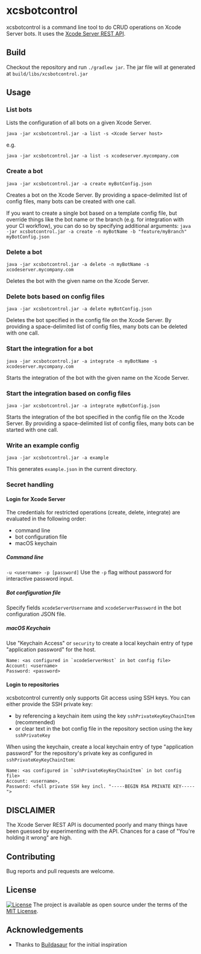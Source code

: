 # xcsbotcontrol

xcsbotcontrol is a command line tool to do CRUD operations on Xcode Server bots. It uses the [Xcode Server REST API](https://developer.apple.com/library/archive/documentation/Xcode/Conceptual/XcodeServerAPIReference/).

## Build
Checkout the repository and run `./gradlew jar`. The jar file will at generated at `build/libs/xcsbotcontrol.jar`

## Usage

### List bots
Lists the configuration of all bots on a given Xcode Server.

```java -jar xcsbotcontrol.jar -a list -s <Xcode Server host>```

e.g.

```java -jar xcsbotcontrol.jar -a list -s xcodeserver.mycompany.com```

### Create a bot
```java -jar xcsbotcontrol.jar -a create myBotConfig.json```

Creates a bot on the Xcode Server. By providing a space-delimited list of config files, many bots can be created with one call.

If you want to create a single bot based on a template config file, but override things like the bot name or the branch (e.g. for integration with your CI workflow), you can do so by specifying additional arguments:
```java -jar xcsbotcontrol.jar -a create -n myBotName -b "feature/myBranch" myBotConfig.json```

### Delete a bot
```java -jar xcsbotcontrol.jar -a delete -n myBotName -s xcodeserver.mycompany.com```

Deletes the bot with the given name on the Xcode Server.

### Delete bots based on config files
```java -jar xcsbotcontrol.jar -a delete myBotConfig.json```

Deletes the bot specified in the config file on the Xcode Server. By providing a space-delimited list of config files, many bots can be deleted with one call.

### Start the integration for a bot
```java -jar xcsbotcontrol.jar -a integrate -n myBotName -s xcodeserver.mycompany.com```

Starts the integration of the bot with the given name on the Xcode Server.

### Start the integration based on config files
```java -jar xcsbotcontrol.jar -a integrate myBotConfig.json```

Starts the integration of the bot specified in the config file on the Xcode Server. By providing a space-delimited list of config files, many bots can be started with one call.

### Write an example config
```java -jar xcsbotcontrol.jar -a example```

This generates `example.json` in the current directory.

### Secret handling

#### Login for Xcode Server
The credentials for restricted operations (create, delete, integrate) are evaluated in the following order:
- command line
- bot configuration file
- macOS keychain

##### Command line
```-u <username> -p [password]```
Use the `-p` flag without password for interactive password input.

##### Bot configuration file
Specify fields `xcodeServerUsername` and `xcodeServerPassword` in the bot configuration JSON file.

##### macOS Keychain 
Use "Keychain Access" or `security` to create a local keychain entry of type "application password" for the host.
```
Name: <as configured in `xcodeServerHost` in bot config file>
Account: <username>
Password: <password>
```

#### Login to repositories
xcsbotcontrol currently only supports Git access using SSH keys. You can either provide the SSH private key:
- by referencing a keychain item using the key `sshPrivateKeyKeyChainItem` (recommended)
- or clear text in the bot config file in the repository section using the key `sshPrivateKey`

When using the keychain, create a local keychain entry of type "application password" for the repository's private key as configured in `sshPrivateKeyKeyChainItem`:
```
Name: <as configured in `sshPrivateKeyKeyChainItem` in bot config file>
Account: <username>, 
Password: <full private SSH key incl. "-----BEGIN RSA PRIVATE KEY-----">
```

## DISCLAIMER
The Xcode Server REST API is documented poorly and many things have been guessed by experimenting with the API. Chances for a case of "You're holding it wrong" are high.

## Contributing
Bug reports and pull requests are welcome.

## License
[![License](http://img.shields.io/:license-mit-blue.svg?style=flat-square)](http://badges.mit-license.org)
The project is available as open source under the terms of the [MIT License](./LICENSE).

## Acknowledgements
- Thanks to [Buildasaur](https://github.com/buildasaurs) for the initial inspiration

